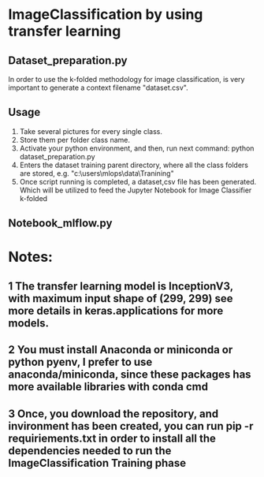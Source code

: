 # ImageClassification by using transfer learning

## Dataset_preparation.py

In order to use the k-folded methodology for image classification, is very important to generate a context filename "dataset.csv". 

## Usage

1. Take several pictures for every single class.
2. Store them per folder class name.
3. Activate your python environment, and then, run next command: python dataset_preparation.py
4. Enters the dataset training parent directory, where all the class folders are stored, e.g. "c:\users\mlops\data\Tranining"
5. Once script running is completed, a dataset,csv file has been generated. Which will be utilized to feed the Jupyter Notebook for Image Classifier k-folded

## Notebook_mlflow.py



# Notes:
## 1 The transfer learning model is InceptionV3, with maximum input shape of (299, 299) see more details in keras.applications for more models.
## 2 You must install Anaconda or miniconda or python pyenv, I prefer to use anaconda/miniconda, since these packages has more available libraries with conda cmd
## 3 Once, you download the repository, and invironment has been created, you can run pip -r requiriements.txt in order to install all the dependencies needed to run the ImageClassification Training phase
